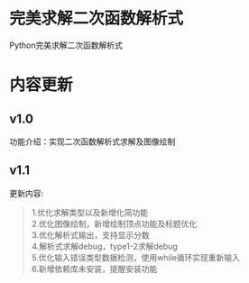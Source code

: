 # 完美求解二次函数解析式
Python完美求解二次函数解析式
# 内容更新
## v1.0
功能介绍：实现二次函数解析式求解及图像绘制
## v1.1
更新内容:<br>
>1.优化求解类型以及新增化简功能<br>
>2.优化图像绘制，新增绘制顶点功能及标题优化<br>
>3.优化解析式输出，支持显示分数<br>
>4.解析式求解debug，type1-2求解debug<br>
>5.优化输入错误类型数据检测，使用while循环实现重新输入<br>
>6.新增依赖库未安装，提醒安装功能<br>

